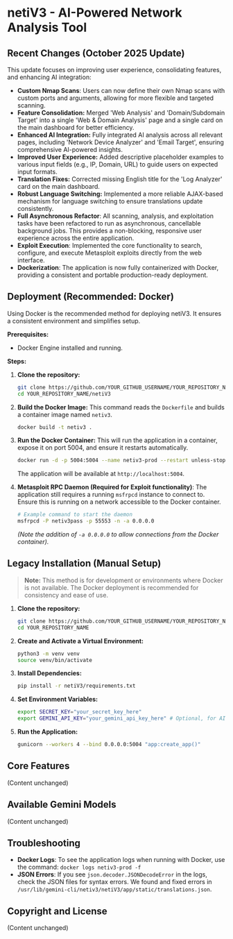# netiV3 - AI-Powered Network Analysis Tool

## Recent Changes (October 2025 Update)

This update focuses on improving user experience, consolidating features, and enhancing AI integration:

*   **Custom Nmap Scans**: Users can now define their own Nmap scans with custom ports and arguments, allowing for more flexible and targeted scanning.
*   **Feature Consolidation:** Merged 'Web Analysis' and 'Domain/Subdomain Target' into a single 'Web & Domain Analysis' page and a single card on the main dashboard for better efficiency.
*   **Enhanced AI Integration:** Fully integrated AI analysis across all relevant pages, including 'Network Device Analyzer' and 'Email Target', ensuring comprehensive AI-powered insights.
*   **Improved User Experience:** Added descriptive placeholder examples to various input fields (e.g., IP, Domain, URL) to guide users on expected input formats.
*   **Translation Fixes:** Corrected missing English title for the 'Log Analyzer' card on the main dashboard.
*   **Robust Language Switching:** Implemented a more reliable AJAX-based mechanism for language switching to ensure translations update consistently.
*   **Full Asynchronous Refactor**: All scanning, analysis, and exploitation tasks have been refactored to run as asynchronous, cancellable background jobs. This provides a non-blocking, responsive user experience across the entire application.
*   **Exploit Execution**: Implemented the core functionality to search, configure, and execute Metasploit exploits directly from the web interface.
*   **Dockerization**: The application is now fully containerized with Docker, providing a consistent and portable production-ready deployment.

## Deployment (Recommended: Docker)

Using Docker is the recommended method for deploying netiV3. It ensures a consistent environment and simplifies setup.

**Prerequisites:**
*   Docker Engine installed and running.

**Steps:**

1.  **Clone the repository:**
    ```bash
    git clone https://github.com/YOUR_GITHUB_USERNAME/YOUR_REPOSITORY_NAME.git
    cd YOUR_REPOSITORY_NAME/netiV3
    ```

2.  **Build the Docker Image:**
    This command reads the `Dockerfile` and builds a container image named `netiv3`.
    ```bash
    docker build -t netiv3 .
    ```

3.  **Run the Docker Container:**
    This will run the application in a container, expose it on port 5004, and ensure it restarts automatically.
    ```bash
    docker run -d -p 5004:5004 --name netiv3-prod --restart unless-stopped netiv3
    ```
    The application will be available at `http://localhost:5004`.

4.  **Metasploit RPC Daemon (Required for Exploit functionality)**:
    The application still requires a running `msfrpcd` instance to connect to. Ensure this is running on a network accessible to the Docker container.
    ```bash
    # Example command to start the daemon
    msfrpcd -P netiv3pass -p 55553 -n -a 0.0.0.0
    ```
    *(Note the addition of `-a 0.0.0.0` to allow connections from the Docker container).*


## Legacy Installation (Manual Setup)

> **Note:** This method is for development or environments where Docker is not available. The Docker deployment is recommended for consistency and ease of use.

1.  **Clone the repository:**
    ```bash
    git clone https://github.com/YOUR_GITHUB_USERNAME/YOUR_REPOSITORY_NAME.git
    cd YOUR_REPOSITORY_NAME
    ```

2.  **Create and Activate a Virtual Environment:**
    ```bash
    python3 -m venv venv
    source venv/bin/activate
    ```

3.  **Install Dependencies:**
    ```bash
    pip install -r netiV3/requirements.txt
    ```

4.  **Set Environment Variables:**
    ```bash
    export SECRET_KEY="your_secret_key_here"
    export GEMINI_API_KEY="your_gemini_api_key_here" # Optional, for AI analysis
    ```

5.  **Run the Application:**
    ```bash
    gunicorn --workers 4 --bind 0.0.0.0:5004 "app:create_app()"
    ```

## Core Features
(Content unchanged)

## Available Gemini Models
(Content unchanged)

## Troubleshooting

*   **Docker Logs**: To see the application logs when running with Docker, use the command: `docker logs netiv3-prod -f`
*   **JSON Errors**: If you see `json.decoder.JSONDecodeError` in the logs, check the JSON files for syntax errors. We found and fixed errors in `/usr/lib/gemini-cli/netiv3/netiV3/app/static/translations.json`.

## Copyright and License
(Content unchanged)